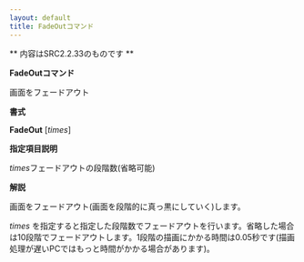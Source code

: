```yaml
---
layout: default
title: FadeOutコマンド
---
```

** 内容はSRC2.2.33のものです **

**FadeOutコマンド**

画面をフェードアウト

**書式**

**FadeOut** [*times*]

**指定項目説明**

*times*フェードアウトの段階数(省略可能)

**解説**

画面をフェードアウト(画面を段階的に真っ黒にしていく)します。

*times* を指定すると指定した段階数でフェードアウトを行います。省略した場合は10段階でフェードアウトします。1段階の描画にかかる時間は0.05秒です(描画処理が遅いPCではもっと時間がかかる場合があります)。
